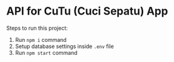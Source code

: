 # API for CuTu (Cuci Sepatu) App

Steps to run this project:

1. Run `npm i` command
2. Setup database settings inside `.env` file
3. Run `npm start` command
